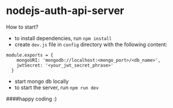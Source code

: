 # nodejs-auth-api-server

How to start?
- to install dependencies, run `npm install`
- create `dev.js` file in `config` directory with the following content:
```
module.exports = {
    mongoURI: 'mongodb://localhost:<mongo_port>/<db_name>',
    jwtSecret: '<your_jwt_secret_phrase>'
  }
```
- start mongo db locally
- to start the server, run `npm run dev`

####happy coding :)
